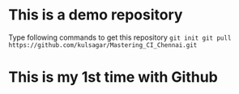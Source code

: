 # This is a demo repository

Type following commands to get this repository
`
git init
git pull https://github.com/kulsagar/Mastering_CI_Chennai.git 
`
# This is my 1st time with Github

